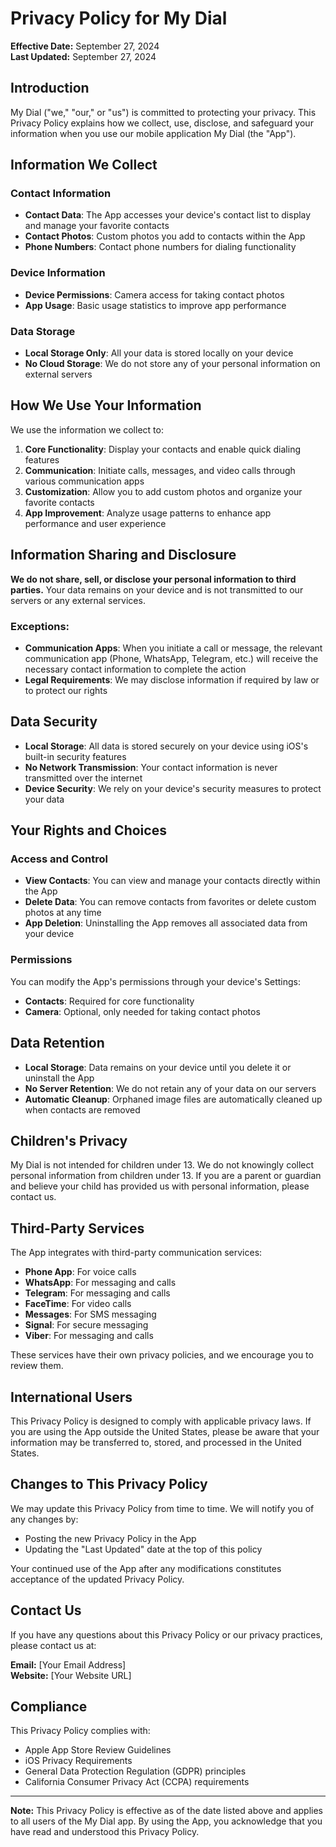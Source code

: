 # Privacy Policy for My Dial

**Effective Date:** September 27, 2024  
**Last Updated:** September 27, 2024

## Introduction

My Dial ("we," "our," or "us") is committed to protecting your privacy. This Privacy Policy explains how we collect, use, disclose, and safeguard your information when you use our mobile application My Dial (the "App").

## Information We Collect

### Contact Information
- **Contact Data**: The App accesses your device's contact list to display and manage your favorite contacts
- **Contact Photos**: Custom photos you add to contacts within the App
- **Phone Numbers**: Contact phone numbers for dialing functionality

### Device Information
- **Device Permissions**: Camera access for taking contact photos
- **App Usage**: Basic usage statistics to improve app performance

### Data Storage
- **Local Storage Only**: All your data is stored locally on your device
- **No Cloud Storage**: We do not store any of your personal information on external servers

## How We Use Your Information

We use the information we collect to:

1. **Core Functionality**: Display your contacts and enable quick dialing features
2. **Communication**: Initiate calls, messages, and video calls through various communication apps
3. **Customization**: Allow you to add custom photos and organize your favorite contacts
4. **App Improvement**: Analyze usage patterns to enhance app performance and user experience

## Information Sharing and Disclosure

**We do not share, sell, or disclose your personal information to third parties.** Your data remains on your device and is not transmitted to our servers or any external services.

### Exceptions:
- **Communication Apps**: When you initiate a call or message, the relevant communication app (Phone, WhatsApp, Telegram, etc.) will receive the necessary contact information to complete the action
- **Legal Requirements**: We may disclose information if required by law or to protect our rights

## Data Security

- **Local Storage**: All data is stored securely on your device using iOS's built-in security features
- **No Network Transmission**: Your contact information is never transmitted over the internet
- **Device Security**: We rely on your device's security measures to protect your data

## Your Rights and Choices

### Access and Control
- **View Contacts**: You can view and manage your contacts directly within the App
- **Delete Data**: You can remove contacts from favorites or delete custom photos at any time
- **App Deletion**: Uninstalling the App removes all associated data from your device

### Permissions
You can modify the App's permissions through your device's Settings:
- **Contacts**: Required for core functionality
- **Camera**: Optional, only needed for taking contact photos

## Data Retention

- **Local Storage**: Data remains on your device until you delete it or uninstall the App
- **No Server Retention**: We do not retain any of your data on our servers
- **Automatic Cleanup**: Orphaned image files are automatically cleaned up when contacts are removed

## Children's Privacy

My Dial is not intended for children under 13. We do not knowingly collect personal information from children under 13. If you are a parent or guardian and believe your child has provided us with personal information, please contact us.

## Third-Party Services

The App integrates with third-party communication services:
- **Phone App**: For voice calls
- **WhatsApp**: For messaging and calls
- **Telegram**: For messaging and calls
- **FaceTime**: For video calls
- **Messages**: For SMS messaging
- **Signal**: For secure messaging
- **Viber**: For messaging and calls

These services have their own privacy policies, and we encourage you to review them.

## International Users

This Privacy Policy is designed to comply with applicable privacy laws. If you are using the App outside the United States, please be aware that your information may be transferred to, stored, and processed in the United States.

## Changes to This Privacy Policy

We may update this Privacy Policy from time to time. We will notify you of any changes by:
- Posting the new Privacy Policy in the App
- Updating the "Last Updated" date at the top of this policy

Your continued use of the App after any modifications constitutes acceptance of the updated Privacy Policy.

## Contact Us

If you have any questions about this Privacy Policy or our privacy practices, please contact us at:

**Email:** [Your Email Address]  
**Website:** [Your Website URL]

## Compliance

This Privacy Policy complies with:
- Apple App Store Review Guidelines
- iOS Privacy Requirements
- General Data Protection Regulation (GDPR) principles
- California Consumer Privacy Act (CCPA) requirements

---

**Note:** This Privacy Policy is effective as of the date listed above and applies to all users of the My Dial app. By using the App, you acknowledge that you have read and understood this Privacy Policy.

